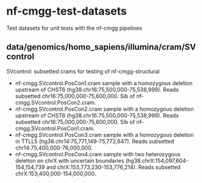 # nf-cmgg-test-datasets
Test datasets for unit tests with the nf-cmgg pipelines

## data/genomics/homo_sapiens/illumina/cram/SVcontrol
SVcontrol: subsetted crams for testing of nf-cmgg-structural
- nf-cmgg.SVcontrol.PosCon1.cram
    sample with a homozygous deletion upstream of CHST6 (hg38.chr16:75,500,000-75,538,999). Reads subsetted chr16:75,000,000-75,600,000. Sib of nf-cmgg.SVcontrol.PosCon2.cram.
- nf-cmgg.SVcontrol.PosCon2.cram
    sample with a homozygous deletion upstream of CHST6 (hg38.chr16:75,500,000-75,538,999). Reads subsetted chr16:75,000,000-75,600,000. Sib of nf-cmgg.SVcontrol.PosCon1.cram.
- nf-cmgg.SVcontrol.PosCon3.cram
    sample with a homozygous deletion in TTLL5 (hg38.chr14:75,771,149-75,772,647). Reads subsetted chr14:75,400,000-76,000,000.
- nf-cmgg.SVcontrol.PosCon4.cram
    sample with two heterozygous deletion on chrX with uncertain boundaries (hg38.chrX:154,097,604-154,154,739 and chrX:153,773,230-153,776,214). Reads subsetted chrX:153,400,000-154,000,000.
